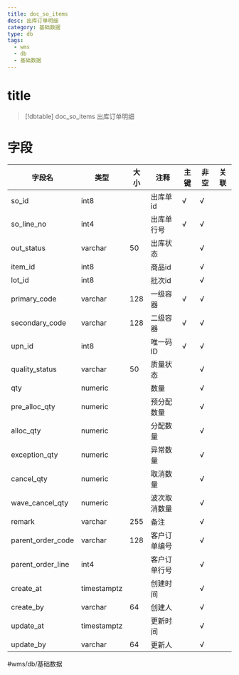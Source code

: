 ```yaml
---
title: doc_so_items
desc: 出库订单明细
category: 基础数据
type: db
tags:
  - wms
  - db
  - 基础数据
---
```


# title
>[!dbtable] doc_so_items
> 出库订单明细

# 字段
| 字段名 | 类型 | 大小 | 注释 | 主键 | 非空 | 关联 |
| --- | --- | --- | --- | --- | --- | --- |
| so_id | int8 |  | 出库单id | √ | √ |  |
| so_line_no | int4 |  | 出库单行号 | √ | √ |  |
| out_status | varchar | 50 | 出库状态 |  | √ |  |
| item_id | int8 |  | 商品id |  | √ |  |
| lot_id | int8 |  | 批次id |  | √ |  |
| primary_code | varchar | 128 | 一级容器 | √ | √ |  |
| secondary_code | varchar | 128 | 二级容器 | √ | √ |  |
| upn_id | int8 |  | 唯一码ID | √ | √ |  |
| quality_status | varchar | 50 | 质量状态 |  | √ |  |
| qty | numeric |  | 数量 |  | √ |  |
| pre_alloc_qty | numeric |  | 预分配数量 |  | √ |  |
| alloc_qty | numeric |  | 分配数量 |  | √ |  |
| exception_qty | numeric |  | 异常数量 |  | √ |  |
| cancel_qty | numeric |  | 取消数量 |  | √ |  |
| wave_cancel_qty | numeric |  | 波次取消数量 |  | √ |  |
| remark | varchar | 255 | 备注 |  | √ |  |
| parent_order_code | varchar | 128 | 客户订单编号 |  | √ |  |
| parent_order_line | int4 |  | 客户订单行号 |  | √ |  |
| create_at | timestamptz |  | 创建时间 |  | √ |  |
| create_by | varchar | 64 | 创建人 |  | √ |  |
| update_at | timestamptz |  | 更新时间 |  | √ |  |
| update_by | varchar | 64 | 更新人 |  | √ |  |
#wms/db/基础数据
